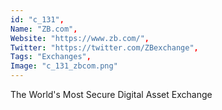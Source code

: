 ```yaml
--- 
id: "c_131", 
Name: "ZB.com", 
Website: "https://www.zb.com/", 
Twitter: "https://twitter.com/ZBexchange", 
Tags: "Exchanges", 
Image: "c_131_zbcom.png" 
--- 
```

<!--lang:en--> 
The World's Most Secure Digital Asset Exchange
<!--lang:es--] 
El intercambio de activos digitales más seguro del mundo
<!--lang:de--] 
Der sicherste Digital Asset Exchange der Welt
<!--lang:fr--] 
L'échange d'actifs numériques le plus sécurisé au monde
<!--lang:pl--] 
Najbezpieczniejsza na świecie wymiana zasobów cyfrowych
<!--lang:uk--] 
Найбезпечніша біржа цифрових активів у світі
[!--lang:*--> 
